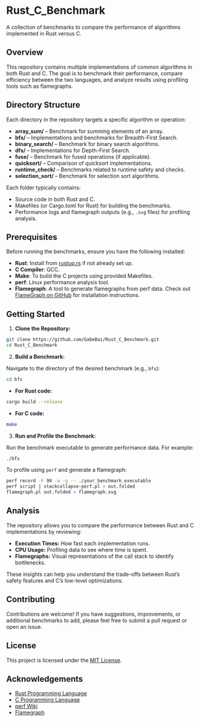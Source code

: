 # Rust_C_Benchmark

A collection of benchmarks to compare the performance of algorithms implemented in Rust versus C.

## Overview

This repository contains multiple implementations of common algorithms in both Rust and C. The goal is to benchmark their performance, compare efficiency between the two languages, and analyze results using profiling tools such as flamegraphs.

## Directory Structure

Each directory in the repository targets a specific algorithm or operation:

- **array_sum/** – Benchmark for summing elements of an array.
- **bfs/** – Implementations and benchmarks for Breadth-First Search.
- **binary_search/** – Benchmark for binary search algorithms.
- **dfs/** – Implementations for Depth-First Search.
- **fuse/** – Benchmark for fused operations (if applicable).
- **quicksort/** – Comparison of quicksort implementations.
- **runtime_check/** – Benchmarks related to runtime safety and checks.
- **selection_sort/** – Benchmark for selection sort algorithms.

Each folder typically contains:
- Source code in both Rust and C.
- Makefiles (or Cargo.toml for Rust) for building the benchmarks.
- Performance logs and flamegraph outputs (e.g., `.svg` files) for profiling analysis.

## Prerequisites

Before running the benchmarks, ensure you have the following installed:

- **Rust**: Install from [rustup.rs](https://rustup.rs) if not already set up.
- **C Compiler**: GCC.
- **Make**: To build the C projects using provided Makefiles.
- **perf**: Linux performance analysis tool.
- **Flamegraph**: A tool to generate flamegraphs from perf data. Check out [FlameGraph on GitHub](https://github.com/brendangregg/FlameGraph) for installation instructions.

## Getting Started

1. **Clone the Repository:**

```bash
git clone https://github.com/GabeBai/Rust_C_Benchmark.git
cd Rust_C_Benchmark
```

2. **Build a Benchmark:**

Navigate to the directory of the desired benchmark (e.g., `bfs`):

```bash
cd bfs
```

- **For Rust code:**

```bash
cargo build --release
```

- **For C code:**

```bash
make
```

3. **Run and Profile the Benchmark:**

Run the benchmark executable to generate performance data. For example:

```bash
./bfs
```

To profile using `perf` and generate a flamegraph:

```bash
perf record -F 99 -a -g -- ./your_benchmark_executable
perf script | stackcollapse-perf.pl > out.folded
flamegraph.pl out.folded > flamegraph.svg
```

## Analysis

The repository allows you to compare the performance between Rust and C implementations by reviewing:

- **Execution Times:** How fast each implementation runs.
- **CPU Usage:** Profiling data to see where time is spent.
- **Flamegraphs:** Visual representations of the call stack to identify bottlenecks.

These insights can help you understand the trade-offs between Rust’s safety features and C’s low-level optimizations.

## Contributing

Contributions are welcome! If you have suggestions, improvements, or additional benchmarks to add, please feel free to submit a pull request or open an issue.

## License

This project is licensed under the [MIT License](LICENSE).

## Acknowledgements

- [Rust Programming Language](https://www.rust-lang.org/)
- [C Programming Language](https://en.wikipedia.org/wiki/C_(programming_language))
- [perf Wiki](https://perf.wiki.kernel.org/index.php/Main_Page)
- [Flamegraph](https://github.com/brendangregg/FlameGraph)